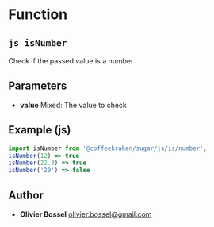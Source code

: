 
# Function


## ```js isNumber ```


Check if the passed value is a number

## Parameters

- **value**  Mixed: The value to check



## Example (js)

```js
import isNumber from '@coffeekraken/sugar/js/is/number';
isNumber(12) => true
isNumber(22.3) => true
isNumber('20') => false
```


## Author
- **Olivier Bossel** <a href="mailto:olivier.bossel@gmail.com">olivier.bossel@gmail.com</a> 



